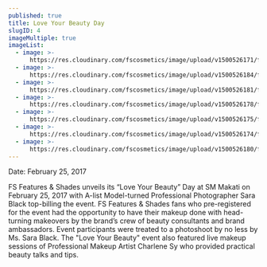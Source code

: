 ```yaml
---
published: true
title: Love Your Beauty Day
slugID: 4
imageMultiple: true
imageList:
  - image: >-
      https://res.cloudinary.com/fscosmetics/image/upload/v1500526171/fs-lyb1.jpg
  - image: >-
      https://res.cloudinary.com/fscosmetics/image/upload/v1500526184/fs-lyb2.jpg
  - image: >-
      https://res.cloudinary.com/fscosmetics/image/upload/v1500526181/fs-lyb3.jpg
  - image: >-
      https://res.cloudinary.com/fscosmetics/image/upload/v1500526178/fs-lyb4.jpg
  - image: >-
      https://res.cloudinary.com/fscosmetics/image/upload/v1500526175/fs-lyb5.jpg
  - image: >-
      https://res.cloudinary.com/fscosmetics/image/upload/v1500526174/fs-lyb6.jpg
  - image: >-
      https://res.cloudinary.com/fscosmetics/image/upload/v1500526180/fs-lyb7.jpg
---
```

Date: February 25, 2017

FS Features & Shades unveils its “Love Your Beauty” Day at SM Makati on February 25, 2017 with A-list Model-turned Professional Photographer Sara Black top-billing the event. FS Features & Shades fans who pre-registered for the event had the opportunity to have their makeup done with head-turning makeovers by the brand’s crew of beauty consultants and brand ambassadors. Event participants were treated to a photoshoot by no less by Ms. Sara Black. The "Love Your Beauty" event also featured live makeup sessions of Professional Makeup Artist Charlene Sy who provided practical beauty talks and tips.
